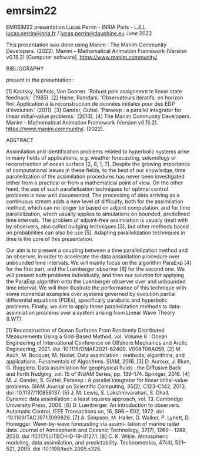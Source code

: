 # emrsim22

EMRSIM22 presentation
Lucas Perrin - INRIA Paris - LJLL
lucas.perrin@inria.fr / lucas.perrin@dauphine.eu
June 2022

This presentation was done using Manim :
The Manim Community Developers. (2022). Manim – Mathematical Animation Framework (Version v0.15.2) [Computer software]. https://www.manim.community/

BIBLIOGRAPHY

present in the presentation :

[1] Kautsky, Nichols, Van Dooren. 'Robust pole assignment in linear state feedback.' (1985).
[2] Haine, Ramdani. 'Observateurs itératifs, en horizon fini. Application à la reconstruction de données initiales pour des EDP d'évolution.' (2011).
[3] Gander, Güttel. 'Paraexp : a parallel integrator for linear initial-value problems.' (2013).
[4] The Manim Community Developers. Manim – Mathematical Animation Framework (Version v0.15.2). https://www.manim.community/. (2022).

ABSTRACT

Assimilation and identification problems related to hyperbolic systems arise in many fields of applications,
e.g. weather forecasting, seismology or reconstruction of ocean surface [2, 8, 1, 7]. Despite the growing importance
of computational issues in these fields, to the best of our knowledge, time parallelization of the assimilation
procedures has never been investigated either from a practical or from a mathematical point of view. On the other hand,
the use of such parallelization techniques for optimal control problems is now well documented. The processing
of data arriving as a continuous stream adds a new level of difficulty, both for the assimilation method, which
can no longer be based on adjoint computation, and for time parallelization, which usually applies to simulations on bounded,
predefined time intervals. The problem of adjoint-free assimilation is usually dealt with by observers,
also called nudging techniques [3], but other methods based on probabilities can also be use [5]. Adapting parallelization
techniques in time is the core of this presentation.

Our aim is to present a coupling between a time parallelization method and an observer, in order to accelerate the
data assimilation procedure over unbounded time intervals. We will mainly focus on the algorithm ParaExp [4] for the first part,
and the Luenberger observer [6] for the second one. We will present both problems individually, and then our solution
for applying the ParaExp algorithm onto the Luenberger observer over and unbounded time interval. We will then illustrate
the performance of this technique with some numerical examples over systems governed by evolution partial differential
equations (PDEs), specifically parabolic and hyperbolic problems. Finally, we aim to apply those parallelization methods
to data-assimilation problems over a system arising from Linear Wave Theory (LWT).

[1] Reconstruction of Ocean Surfaces From Randomly Distributed Measurements Using a Grid-Based Method,
    vol. Volume 6 : Ocean Engineering of International Conference on Offshore Mechanics and Arctic Engineering, 2021.
    doi :10.1115/OMAE2021-62409. V006T06A059.
[2] M. Asch, M. Bocquet, M. Nodet. Data assimilation : methods, algorithms, and applications.
    Funamentals of Algorithms. SIAM, 2016.
[3] D. Auroux, J. Blum, G. Ruggiero. Data assimilation for geophysical fluids : the Diffusive Back and Forth Nudging,
    vol. 15 of INdAM Series, pp. 139–174. Springer, 2016.
[4] M. J. Gander, S. Güttel. Paraexp : A parallel integrator for linear initial-value problems.
    SIAM Journal on Scientific Computing, 35(2), C123–C142, 2013. doi :10.1137/110856137.
[5] J. M. Lewis, S. Lakshmivarahan, S. Dhall. Dynamic data assimilation : a least squares approach,
    vol. 13. Cambridge University Press, 2006.
[6] D. Luenberger. An introduction to observers.
    Automatic Control, IEEE Transactions on, 16, 596 – 602, 1972. doi :10.1109/TAC.1971.1099826.
[7] A. Simpson, M. Haller, D. Walker, P. Lynett, D. Honegger. Wave-by-wave forecasting via assimi- lation of marine radar data.
    Journal of Atmospheric and Oceanic Technology, 37(7), 1269 – 1288, 2020. doi :10.1175/JTECH-D-19-0127.1.
[8] C. K. Wikle. Atmospheric modeling, data assimilation, and predictability.
    Technometrics, 47(4), 521–521, 2005. doi :10.1198/tech.2005.s326.

